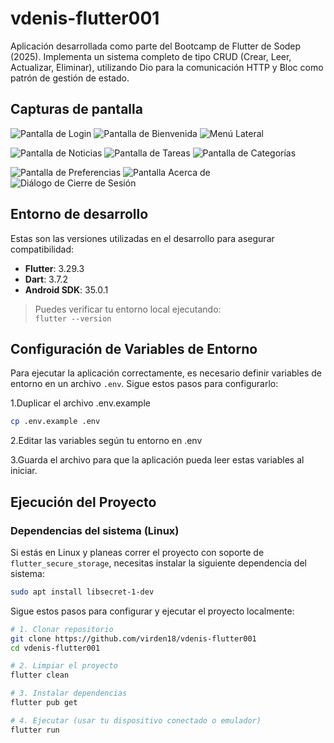 # vdenis-flutter001

Aplicación desarrollada como parte del Bootcamp de Flutter de Sodep (2025). Implementa un sistema completo de tipo CRUD (Crear, Leer, Actualizar, Eliminar), utilizando Dio para la comunicación HTTP y Bloc como patrón de gestión de estado.

## Capturas de pantalla

![Pantalla de Login](screenshots/login_screen.jpeg) ![Pantalla de Bienvenida](screenshots/welcome_screen.jpeg) ![Menú Lateral](screenshots/side_menu.jpeg)

![Pantalla de Noticias](screenshots/noticias_screen.jpeg) ![Pantalla de Tareas](screenshots/tareas_screen.jpeg) ![Pantalla de Categorías](screenshots/categorias_screen.jpeg)

![Pantalla de Preferencias](screenshots/preferencias_screen.jpeg) ![Pantalla Acerca de](screenshots/acercade_screen.jpeg) ![Diálogo de Cierre de Sesión](screenshots/logout_dialog.jpeg)

## Entorno de desarrollo

Estas son las versiones utilizadas en el desarrollo para asegurar compatibilidad:

- **Flutter**: 3.29.3  
- **Dart**: 3.7.2  
- **Android SDK**: 35.0.1  

> Puedes verificar tu entorno local ejecutando:  
> `flutter --version`

## Configuración de Variables de Entorno

Para ejecutar la aplicación correctamente, es necesario definir variables de entorno en un archivo `.env`. Sigue estos pasos para configurarlo:

1.Duplicar el archivo .env.example

```bash
cp .env.example .env
```

2.Editar las variables según tu entorno en .env

3.Guarda el archivo para que la aplicación pueda leer estas variables al iniciar.

## Ejecución del Proyecto

### Dependencias del sistema (Linux)

Si estás en Linux y planeas correr el proyecto con soporte de `flutter_secure_storage`, necesitas instalar la siguiente dependencia del sistema:

```bash
sudo apt install libsecret-1-dev
```

Sigue estos pasos para configurar y ejecutar el proyecto localmente:

```bash
# 1. Clonar repositorio
git clone https://github.com/virden18/vdenis-flutter001
cd vdenis-flutter001

# 2. Limpiar el proyecto 
flutter clean

# 3. Instalar dependencias
flutter pub get

# 4. Ejecutar (usar tu dispositivo conectado o emulador)
flutter run
```
